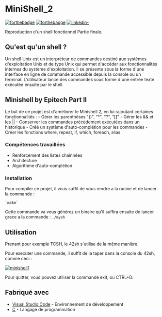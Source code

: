 # MiniShell_2

[![forthebadge](http://forthebadge.com/images/badges/built-with-love.svg)](https://github.com/Gaetandrt)  [![forthebadge](https://forthebadge.com/images/badges/made-with-c.svg)](https://fr.wikipedia.org/wiki/C_(langage))  [![linkedin-](https://user-images.githubusercontent.com/91087072/175767199-5ecadc72-20a2-42dc-a24f-3a601bba5ddb.svg)](https://www.linkedin.com/in/gaetan-darrort/)

Reproduction d'un shell fonctionnel Partie finale.

## Qu'est qu'un shell ?

Un shell Unix est un interpréteur de commandes destiné aux systèmes d'exploitation Unix et de type Unix qui permet d'accéder aux fonctionnalités internes du système d'exploitation. Il se présente sous la forme d'une interface en ligne de commande accessible depuis la console ou un terminal. L'utilisateur lance des commandes sous forme d'une entrée texte exécutée ensuite par le shell.

## Minishell by Epitech Part II

Le but de ce projet est d'améliorer le Minishell 2, en lui rajoutant certaines fonctionnalités :
    - Gérer les parenthèses "()", "*", "?", "[]"
    - Gérer les && et les ||
    - Conserver les commandes précèdement exécutées dans un historique
    - Créé un système d'auto-complétion pour les commandes
    - Créer les fonctions where, repeat, if, which, foreach, alias

### Compétences travaillées

- Renforcement des listes chainnées
- Architecture
- Algorithme d'auto-complétion

### Installation

Pour compiler ce projet, il vous suffit de vous rendre a la racine et de lancer la commande :

    `make`

Cette commande va vous générez un binaire qu'il suffira ensuite de lancer grace a la commande :
    `./mysh`

## Utilisation

Prenant pour exemple TCSH, le 42sh s'utilise de la même manière.

Pour executer une commande, il suffit de la taper dans la console du 42sh, comme ceci :

[![minishell1](https://user-images.githubusercontent.com/91087072/175777049-fb0833cb-6c2a-4756-94a7-b057bcdcac18.png)](https://user-images.githubusercontent.com/91087072/175777049-fb0833cb-6c2a-4756-94a7-b057bcdcac18.png)


Pour quitter, vous pouvez utiliser la commande exit, ou CTRL+D.

## Fabriqué avec

* [Visual Studio Code](https://code.visualstudio.com/) - Environnement de développement
* [C](https://fr.wikipedia.org/wiki/C_(langage)) - Langage de programmation
